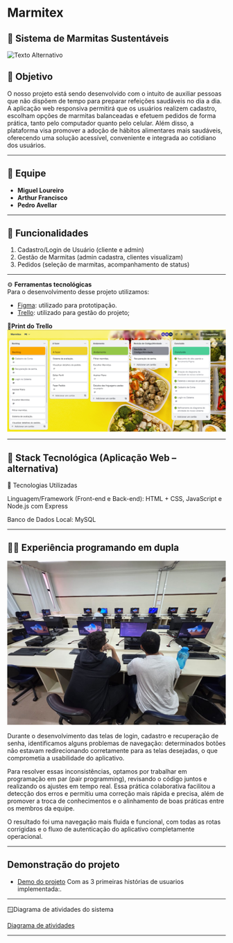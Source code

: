 # Marmitex
## 🥗 Sistema de Marmitas Sustentáveis  

![Texto Alternativo](https://cdn-icons-png.flaticon.com/512/4310/4310157.png)

## 🎯 Objetivo

O nosso projeto está sendo desenvolvido com o intuito de auxiliar pessoas que não dispõem de tempo para preparar refeições saudáveis no dia a dia. A aplicação web responsiva permitirá que os usuários realizem cadastro, escolham opções de marmitas balanceadas e efetuem pedidos de forma prática, tanto pelo computador quanto pelo celular. Além disso, a plataforma visa promover a adoção de hábitos alimentares mais saudáveis, oferecendo uma solução acessível, conveniente e integrada ao cotidiano dos usuários.

---

## 👥 Equipe
- **Miguel Loureiro**
- **Arthur Francisco** 
- **Pedro Avellar** 
---

## 📌 Funcionalidades 
1. Cadastro/Login de Usuário (cliente e admin)  
2. Gestão de Marmitas (admin cadastra, clientes visualizam)  
3. Pedidos (seleção de marmitas, acompanhamento de status)  

---
⚙️ **Ferramentas tecnológicas**  
Para o desenvolvimento desse projeto utilizamos:

- [Figma](https://www.figma.com/design/teISHJKOZdnJXc4PcsHMz0/Marmitex?node-id=3-5&t=pribS653T5Ew2jtC-0): utilizado para prototipação.
- [Trello](https://trello.com/invite/b/68b609f840b24b48824d8958/ATTI7d213796891627f40f024f6adac0715a59762156/marmitex): utilizado para gestão do projeto;

📎**Print do Trello**  
![Trello](assets/printtrello.png)

---

## 🚀 Stack Tecnológica (Aplicação Web – alternativa)

📌 Tecnologias Utilizadas

Linguagem/Framework (Front-end e Back-end): HTML + CSS, JavaScript e Node.js com Express

Banco de Dados Local: MySQL

---

## 👨‍💻 Experiência programando em dupla

![Imagem ilustrativa da programação em dupla](assets/ad04ed9c-8cb0-4898-85d0-3120f3860664.jpg)

Durante o desenvolvimento das telas de login, cadastro e recuperação de senha, identificamos alguns problemas de navegação: determinados botões não estavam redirecionando corretamente para as telas desejadas, o que comprometia a usabilidade do aplicativo.

Para resolver essas inconsistências, optamos por trabalhar em programação em par (pair programming), revisando o código juntos e realizando os ajustes em tempo real. Essa prática colaborativa facilitou a detecção dos erros e permitiu uma correção mais rápida e precisa, além de promover a troca de conhecimentos e o alinhamento de boas práticas entre os membros da equipe.

O resultado foi uma navegação mais fluida e funcional, com todas as rotas corrigidas e o fluxo de autenticação do aplicativo completamente operacional.

---
## Demonstração do projeto
- [Demo do projeto](https://drive.google.com/file/d/1f9CWffTIcbGH0WevOli8SQ4z2urSqER6/view?usp=sharing) Com as 3 primeiras histórias de usuarios implementada:.
---
🪟Diagrama de atividades do sistema

[Diagrama de atividades](https://www.canva.com/design/DAGzXAC2rGU/Z5S40FJHBrG6fbi9pfS5Mg/edit?utm_content=DAGzXAC2rGU&utm_campaign=designshare&utm_medium=link2&utm_source=sharebutton)

---
